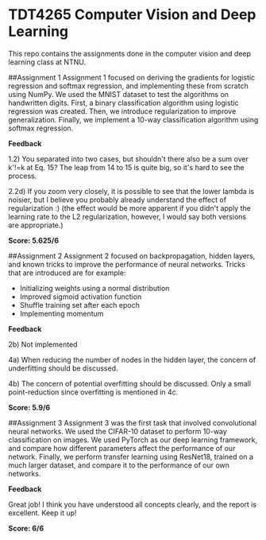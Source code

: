 # TDT4265 Computer Vision and Deep Learning
This repo contains the assignments done in the computer vision and deep learning class at NTNU.

##Assignment 1
Assignment 1 focused on deriving the gradients for logistic regression and softmax regression, and implementing these from scratch using NumPy. We used the MNIST dataset to test the algorithms on handwritten digits.
First, a binary classification algorithm using logistic regression was created. Then, we introduce regularization to improve generalization. Finally, we implement a 10-way classification algorithm using softmax regression.

**Feedback**

1.2) You separated into two cases, but shouldn't there also be a sum over k'!=k at Eq. 15? The leap from 14 to 15 is quite big, so it's hard to see the process.

2.2d) If you zoom very closely, it is possible to see that the lower lambda is noisier, but I believe you probably already understand the effect of regularization :) (the effect would be more apparent if you didn't apply the learning rate to the L2 regularization, however, I would say both versions are appropriate.)


**Score: 5.625/6**

##Assignment 2
Assignment 2 focused on backpropagation, hidden layers, and known tricks to improve the performance of neural networks.
Tricks that are introduced are for example:
* Initializing weights using a normal distribution
* Improved sigmoid activation function
* Shuffle training set after each epoch
* Implementing momentum

**Feedback**

2b) Not implemented

4a) When reducing the number of nodes in the hidden layer, the concern of underfitting should be discussed.

4b) The concern of potential overfitting should be discussed. Only a small point-reduction since overfitting is mentioned in 4c.

**Score: 5.9/6**

##Assignment 3
Assignment 3 was the first task that involved convolutional neural networks. We used the CIFAR-10 dataset 
to perform 10-way classification on images. 
We used PyTorch as our deep learning framework, and compare how different parameters affect the performance of our network.
Finally, we perform transfer learning using ResNet18, trained on a much larger dataset, and compare it to the performance of our own networks.

**Feedback**

Great job! I think you have understood all concepts clearly, and the report is excellent. Keep it up! 

**Score: 6/6**